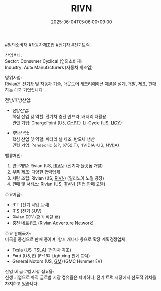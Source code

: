 ﻿---
title: "RIVN"
date: 2025-06-04T05:06:00+09:00
lastmod: 2025-06-04T05:06:00+09:00
type: docs
sidebar:
  open: true
weight: 747
---
<div style="display:none">
  <meta property="article:published_time" content="2025-06-03T20:06:00Z" />
  <meta property="article:modified_time" content="2025-06-03T20:06:00Z" />
</div>
#임의소비재 #자동차제조업 #전기차 #전기트럭 

산업섹터:  
Sector: Consumer Cyclical (임의소비재)  
Industry: Auto Manufacturers (자동차 제조업)

영위사업:  
Rivian은 [전기차](/industry-study/2산업자동차-산업전기차/) 및 자동차 기술, 아웃도어 레크리에이션 제품을 설계, 개발, 제조, 판매하는 미국 기업입니다.

전방/후방산업:

- 전방산업:  
    핵심 산업 및 역할: 전기차 충전 인프라, 배터리 재활용  
    관련 기업: ChargePoint (US, [CHPT](/company-analysis/chpt/)), Li-Cycle (US, [LICY](/company-analysis/licy/))
    
- 후방산업:  
    핵심 산업 및 역할: 배터리 셀 제조, 반도체 생산  
    관련 기업: Panasonic (JP, 6752.T), NVIDIA (US, [NVDA](/company-analysis/nvda/))

밸류체인:

1. 연구개발: Rivian (US, [RIVN](/company-analysis/rivn/)) (전기차 플랫폼 개발)
2. 부품 제조: 다양한 협력업체
3. 차량 조립: Rivian (US, [RIVN](/company-analysis/rivn/)) (일리노이 노멀 공장)
4. 판매 및 서비스: Rivian (US, [RIVN](/company-analysis/rivn/)) (직접 판매 모델)

주요제품:

- R1T (전기 픽업 트럭)
- R1S (전기 SUV)
- Rivian EDV (전기 배달 밴)
- 충전 네트워크 (Rivian Adventure Network)

주요 판매국가:  
미국을 중심으로 판매 중이며, 향후 캐나다 등으로 확장 계획경쟁업체:

- Tesla (US, [TSLA](/company-analysis/tsla/)) (전기차 제조)
- Ford (US, [F](/company-analysis/f/)) (F-150 Lightning 전기 트럭)
- General Motors (US, [GM](/company-analysis/gm/)) (GMC Hummer EV)

산업 내 글로벌 시장 점유율:  
신생 기업으로 아직 글로벌 시장 점유율은 미미하나, 전기 트럭 시장에서 선도적 위치를 차지하고 있습니다.
